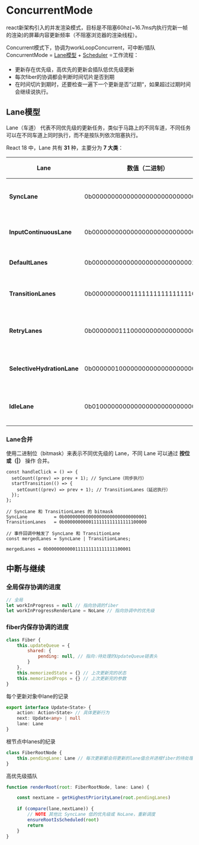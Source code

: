 # ConcurrentMode
react新架构引入的并发渲染模式，目标是不阻塞60hz(~16.7ms内执行完新一帧的渲染)的屏幕内容更新频率（不阻塞浏览器的渲染线程）。

Concurrent模式下，协调为workLoopConcurrent，可中断/插队
ConcurrentMode = [Lane模型](#Lane模型) + [Scheduler](Scheduler.md)
⭐️工作流程：
- 更新存在优先级，高优先的更新会插队低优先级更新
- 每次fiber的协调都会判断时间切片是否到期
- 在时间切片到期时，还要检查一遍下一个更新是否”过期“，如果超过过期时间会继续说执行。

## Lane模型
Lane（车道） 代表不同优先级的更新任务，类似于马路上的不同车道，不同任务可以在不同车道上同时执行，而不是按队列依次阻塞执行。

React 18 中，Lane 共有 **31** 种，主要分为 **7 大类**：

| **Lane**                   | **数值（二进制）**                       | 过期时间   | **说明**                             |
| -------------------------- | --------------------------------- | ------ | ---------------------------------- |
| **SyncLane**               | 0b0000000000000000000000000000001 | -1ms   | **同步更新（最高优先级）**，如 onClick setState |
| **InputContinuousLane**    | 0b0000000000000000000000000000010 | 250ms  | **输入相关的更新**，如 onChange setState    |
| **DefaultLanes**           | 0b0000000000000000000000000011100 | 5000ms | **默认更新**，如 effect setState         |
| **TransitionLanes**        | 0b0000000000111111111111111100000 | ~      | **过渡更新**，如 useTransition 触发的 UI 更新 |
| **RetryLanes**             | 0b0000000111000000000000000000000 | ~      | **重试更新**，用于 Suspense 失败后重新尝试       |
| **SelectiveHydrationLane** | 0b0000001000000000000000000000000 | ~      | **水合过程的选择性更新**，用于 SSR（服务器端渲染）      |
| **IdleLane**               | 0b0100000000000000000000000000000 | ~      | **空闲更新（最低优先级）**，适用于后台任务            |

### Lane合并
使用二进制位（bitmask）来表示不同优先级的 Lane，不同 Lane 可以通过 **按位或（|）** 操作 合并。
```tsx
const handleClick = () => {
  setCount((prev) => prev + 1); // SyncLane（同步执行）
  startTransition(() => {
    setCount((prev) => prev + 1); // TransitionLanes（延迟执行）
  });
};

// SyncLane 和 TransitionLanes 的 bitmask
SyncLane          = 0b0000000000000000000000000000001
TransitionLanes   = 0b0000000000111111111111111100000

// 事件回调中触发了 SyncLane 和 TransitionLane
const mergedLanes = SyncLane | TransitionLanes;

mergedLanes = 0b0000000000111111111111111100001
```


## 中断与继续
### 全局保存协调的进度
```javascript
// 全局
let workInProgress = null // 指向协调的fiber
let workInProgressRenderLane = NoLane // 指向协调中的优先级
```
### fiber内保存协调的进度
```javascript
class Fiber {
	this.updateQueue = {
		shared: {
			pending: null, // 指向💡待处理的UpdateQueue链表头
		}
	},
	this.memorizedState = {} // 上次更新完的状态
	this.memorizedProps = {} // 上次更新完的参数
}
```
每个更新对象中lane的记录
```typescript
export interface Update<State> {
	action: Action<State> // 具体更新行为
	next: Update<any> | null
	lane: Lane
}
```
根节点中lanes的纪录
```javascript
class FiberRootNode {
	this.pendingLane: Lane // 每次更新都会将更新的lane值合并进根fiber的待处理lanes记录中
}
```
高优先级插队
```javascript
function renderRoot(root: FiberRootNode, lane: Lane) {

	const nextLane = getHighestPriorityLane(root.pendingLanes)
	
	if (compare(lane,nextLane)) {
		// NOTE 其他比 SyncLane 低的优先级或 NoLane，重新调度
		ensureRootIsScheduled(root)
		return
	}
}
```